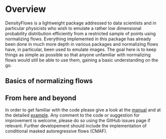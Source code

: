 # Overview

DensityFlows is a lightweight package addressed to data scientists and in particular physicists who wish to emulate a rather low dimensional probability distribution efficiently from a restricted sample of points using normalizing flows. Everything implemented in this package has already been done in much more depth in various packages and normalizing flows have, in particular, been used to emulate images. The goal here is to keep things as simple as possible so that anyone unfamiliar with normalizing flows would still be able to use them, gaining a basic understanding on the go.


## Basics of normalizing flows



## From here and beyond

In order to get familiar with the code please give a look at the [manual](./manual.md) and at the detailed [example](./example.md). Any comment to the code or suggestion for improvement is welcome, please do so using the GitHub issues page if relevant. Further developement should include the implementation of conditional masked autoregressive flows (CMAF).